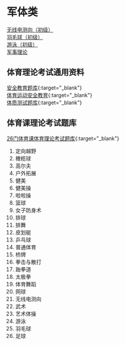 # 军体类

[无线电测向（初级）](./radio_direction_finding.md)<br/>
[羽毛球（初级）](./badminton.md)<br/>
[游泳（初级）](./swimming.md)<br/>
[军事理论](./military_theory.md)

## 体育理论考试通用资料

[安全教育题库](../../file/PE/PE_doc1.pdf){:target="_blank"}<br/>
[体育运动安全教育](../../file/PE/PE_doc2.pdf){:target="_blank"}<br/>
[体质测试题库](../../file/PE/PE_doc3.pdf){:target="_blank"}

## 体育课理论考试题库

[26门体育课体育理论考试题库](https://www.cc98.org/topic/5601304){:target="_blank"}

1. 定向越野
2. 橄榄球
3. 高尔夫
4. 户外拓展
5. 健美
6. 健美操
7. 啦啦操
8. 篮球
9. 女子防身术
10. 排球
11. 排舞
12. 皮划艇
13. 乒乓球
14. 普通体育
15. 桥牌
16. 拳击与散打
17. 跆拳道
18. 太极拳
19. 体育舞蹈
20. 网球
21. 无线电测向
22. 武术
23. 艺术体操
24. 游泳
25. 羽毛球
26. 足球
